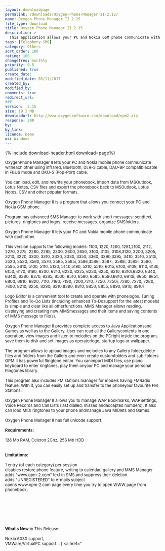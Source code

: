 ```yaml
---
layout: downloadpage
permalink: /downloads/Oxygen-Phone-Manager-II-2,15/
name: Oxygen Phone Manager II 2.15
file_type: download
title: Oxygen Phone Manager II 2.15
description: >-
  This application allows your PC and Nokia GSM phone communicate with each other.
tags: [Telephony-SMS]
category: Others
sort_order: 100
rating: 100
changefreq: monthly
priority: 0.5
published: true
create_date: 
modified_date: 03/11/2017
created_by: 
modified_by: 
comments: true
redirect_url: 
### 
version:  2.15
size: 10.3 MB
downloadurl: http://www.oxygensoftware.com/download/opm2.zip
response: 200
by: 
by_link: 
licence: Demo 
os: Windows
---
```


{% include download-header.html download=page%}

<p style="fix-download-text !important">
<p><font size="2"><p>OxygenPhone Manager II lets your PC and Nokia mobile phone communicate witheach other using infrared, Bluetooth, DLR-3 cable, DAU-9P compatiblecable in FBUS mode and DKU-5 (Pop-Port) cable. <br />
<br />
You can load, edit, and rewrite your phonebook, import data from MSOutlook, Lotus Notes, CSV files and export the phonebook back to MSOutlook, Lotus Notes, CSV and other popular formats. <br />
<br />
Oxygen Phone Manager II is a program that allows you connect your PC and Nokia GSM phone.<br />
<br />
Program has advanced SMS Manager to work with short messages: sendtext, pictures, ringtones and logos. receive messages. organize SMSfolders.<br />
<br />
Oxygen Phone Manager II lets your PC and Nokia mobile phone communicate with each other. <br />
<br />
This version supports the following models: 1100, 1220, 1260, 1261,2100, 2112, 2270, 2275, 2280, 2285, 2300, 2600, 2650, 3100, 3105, 3108,3120, 3200, 3205, 3210, 3220, 3300, 3310, 3320, 3330, 3350, 3360, 3390,3395, 3410, 3510, 3510i, 3520, 3530, 3560, 3570, 3585, 3585i, 3586,3586i, 3587i, 3588i, 3589i, 3590, 3595, 3610, 5100, 5110, 5130, 5140,5190, 5210, 5510, 6015, 6100, 6108, 6110, 6130, 6150, 6170, 6190, 6200, 6210, 6220, 6225, 6230, 6250, 6310, 6310i,6320, 6340, 6340i, 6360, 6370, 6385, 6500, 6510, 6560, 6585, 6590,6610, 6610i, 6650, 6651, 6800, 6810, 6820, 7110, 7160, 7190, 7200,7210, 7250, 7250i, 7260, 7270, 7280, 7600, 8210, 8250, 8290, 8310,8390, 8810, 8850, 8855, 8890, 8910, 8910i<br />
<br />
Logo Editor is a convenient tool to create and operate with phonelogos. Tuning Profiles and To-Do Lists (including enhanced To-Dosupport for the latest models) is simple and clear like all otherfunctions. MMS Manager allows reading, displaying and creating new MMSmessages and their items and saving contents of MMS message to file(s).<br />
<br />
Oxygen Phone Manager II provides complete access to Java Applicationsand Games as well as to the Gallery. User can read all the Gallerycontents in one operation, view images and listen to melodies on the PCright inside the program, save them to disk and set images as operatorlogo, startup logo or wallpaper. <br />
<br />
The program allows to upload images and melodies to any Gallery folder,delete files and folders from the Gallery and even create customfolders and sub-folders. OPM II has powerful Ringtone editor. You canimport MIDI files, use piano keyboard to enter ringtones, play them onyour PC and manage your personal Ringtones library. <br />
<br />
This program also includes FM stations manager for models having FMRadio feature. With it, you can easily set up and transfer to the phoneyour favourite FM Stations. <br />
<br />
Oxygen Phone Manager II allows you to manage WAP Bookmarks, WAPSettings, Voice Records and Call Lists (last dialled, missed andaccepted numbers). It also can load MIDI ringtones to your phone andmanage Java MIDlets and Games. <br />
<br />
Oxygen Phone Manager II has full unicode support.<br />
<br />
<span><strong>Requirements:</strong></span><br />
<br />
128 Mb RAM, Celeron 2Ghz, 256 Mb HDD<br />
<br />
<br />
<span><strong>Limitations:</strong></span><br />
<br />
1 entry (of each category) per session<br />
disables restore phone feature, writing to calendar, gallery and MMS Manager<br />
adds "www.opm-2.com" text in SMS and suppress their deletion<br />
adds "UNREGISTERED" to e-mails subject<br />
opens www.opm-2.com page every time you try to open WWW page from phonebook.<br />
<br />
<br />
<br />
<br />
</p>
<div class="celltext_big"><br />
<br />
<strong>What s New</strong> in This Release:<br />
<br />
Nokia 6030 support, <br />
VMWare/VirtualPC support... [ &lt;a href="</div></p></p>
